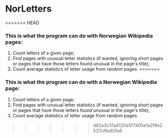# NorLetters
<<<<<<< HEAD
### This is what the program can do with Norwegian Wikipedia pages:
1. Count letters of a given page;
2. Find pages with unusual letter statistics (if wanted, ignoring short pages or pages that have those letters found unusual in the page's title);
3. Count average statistics of letter usage from random pages.
=======
### This is what the program can do with a Norwegian Wikipedia page:
1. Count letters of a given page;
2. Find pages with unusual letter statistics (if wanted, ignoring short pages or pages that have those letters found unusual in the page's title);
3. Count average statistics of letter usage from random pages.
>>>>>>> d82a3c31a4120e5f7405e1a2f8e2537cf6a83fa5
